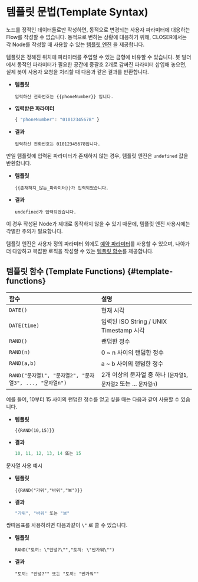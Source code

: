 # 템플릿 문법\(Template Syntax\)

노드를 정적인 데이터들로만 작성하면, 동적으로 변경되는 사용자 파라미터에 대응하는 Flow를 작성할 수 없습니다. 동적으로 변하는 상황에 대응하기 위해, CLOSER에서는 각 Node를 작성할 때 사용할 수 있는 [템플릿 엔진](https://en.wikipedia.org/wiki/Template_processor) 을 제공합니다.

템플릿은 정해진 위치에 파라미터를 주입할 수 있는 금형에 비유할 수 있습니다. 봇 빌더에서 동적인 파라미터가 필요한 공간에 중괄호 2개로 감싸진 파라미터 삽입해 놓으면, 실제 봇이 사용자 요청을 처리할 때 다음과 같은 결과를 반환합니다.

* **템플릿**

  ```text
  입력하신 전화번호는 {{phoneNumber}} 입니다.
  ```

* **입력받은 파라미터**

  ```javascript
  { "phoneNumber": "01012345678" }
  ```

* **결과**

  ```text
  입력하신 전화번호는 01012345678입니다.
  ```

만일 템플릿에 입력된 파라미터가 존재하지 않는 경우, 템플릿 엔진은 `undefined` 값을 반환합니다.

* **템플릿**

  ```text
  {{존재하지_않는_파라미터}}가 입력되었습니다.
  ```

* **결과**

  ```text
  undefined가 입력되었습니다.
  ```

이 경우 작성된 Node가 제대로 동작하지 않을 수 있기 때문에, 템플릿 엔진 사용시에는 각별한 주의가 필요합니다.

템플릿 엔진은 사용자 정의 파라미터 외에도 [예약 파라미터](parameter.md#reserved-parameters)를 사용할 수 있으며, 나아가 더 다양하고 복잡한 로직을 작성할 수 있는 [템플릿 함수](template-syntax.md#template-functions)를 제공합니다.

## 템플릿 함수 \(Template Functions\) {#template-functions}

| 함수 | 설명 |
| :--- | :--- |
| `DATE()` | 현재 시각 |
| `DATE(time)` | 입력된 ISO String / UNIX Timestamp 시각 |
| `RAND()` | 랜덤한 정수 |
| `RAND(n)` | 0 ~ n 사이의 랜덤한 정수 |
| `RAND(a,b)` | a ~ b 사이의 랜덤한 정수 |
| `RAND("문자열1", "문자열2", "문자열3", ..., "문자열n")` | 2개 이상의 문자열 중 하나 \(`문자열1`, `문자열2` 또는 ... `문자열n`\) |

예를 들어, 10부터 15 사이의 랜덤한 정수를 얻고 싶을 때는 다음과 같이 사용할 수 있습니다.

* **템플릿**

  ```text
  {{RAND(10,15)}}
  ```

* **결과**

  ```javascript
  10, 11, 12, 13, 14 또는 15
  ```

문자열 사용 예시

* **템플릿**

  ```text
  {{RAND("가위","바위","보")}}
  ```

* **결과**

  ```javascript
  "가위", "바위" 또는 "보"
  ```

쌍따옴표를 사용하려면 다음과같이 `\"` 로 쓸 수 있습니다.

* **템플릿**

  ```text
  RAND("토끼: \"안녕?\"","토끼: \"반가워\"")
  ```

* **결과**

  ```text
  "토끼: "안녕?"" 또는 "토끼: "반가워""
  ```

